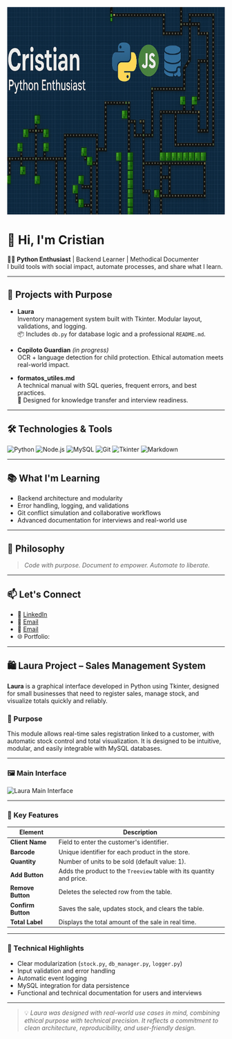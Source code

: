 <img src="https://github.com/VelazquezCH/VelazquezCH/blob/main/banner.png" alt="Cristian - Python Enthusiast" style="width:100%; height:480px;" />

# 👋 Hi, I'm Cristian

👨‍💻 **Python Enthusiast** | Backend Learner | Methodical Documenter  
I build tools with social impact, automate processes, and share what I learn.

---

## 🚀 Projects with Purpose

- **Laura**  
  Inventory management system built with Tkinter. Modular layout, validations, and logging.  
  📦 Includes `db.py` for database logic and a professional `README.md`.

- **Copiloto Guardian** *(in progress)*  
  OCR + language detection for child protection. Ethical automation meets real-world impact.

- **formatos_utiles.md**  
  A technical manual with SQL queries, frequent errors, and best practices.  
  🧠 Designed for knowledge transfer and interview readiness.

---

## 🛠️ Technologies & Tools

![Python](https://img.shields.io/badge/-Python-3776AB?logo=python&logoColor=white)
![Node.js](https://img.shields.io/badge/-Node.js-339933?logo=node.js&logoColor=white)
![MySQL](https://img.shields.io/badge/-MySQL-4479A1?logo=mysql&logoColor=white)
![Git](https://img.shields.io/badge/-Git-F05032?logo=git&logoColor=white)
![Tkinter](https://img.shields.io/badge/-Tkinter-FFCA28?logo=python&logoColor=black)
![Markdown](https://img.shields.io/badge/-Markdown-000000?logo=markdown&logoColor=white)

---

## 📚 What I'm Learning

- Backend architecture and modularity  
- Error handling, logging, and validations  
- Git conflict simulation and collaborative workflows  
- Advanced documentation for interviews and real-world use

---

## 🧭 Philosophy

> *Code with purpose. Document to empower. Automate to liberate.*

---

## 📫 Let's Connect

- 💼 [LinkedIn](https://www.linkedin.com/in/cristian-hernán-velazquez-30243a261)
- 📧 [Email](mailto:velazquezcristianhernan24@gmail.com)
- 📧 [Email](mailto:cv003850@gmail.com)
- 🌐 Portfolio: 

---



## 🛍️ Laura Project – Sales Management System

**Laura** is a graphical interface developed in Python using Tkinter, designed for small businesses that need to register sales, manage stock, and visualize totals quickly and reliably.

### 🎯 Purpose
This module allows real-time sales registration linked to a customer, with automatic stock control and total visualization. It is designed to be intuitive, modular, and easily integrable with MySQL databases.

---

### 🖼️ Main Interface

<img src="https://github.com/cristianvelazquez/cristianvelazquez/blob/main/capturas/laura_principal.png" alt="Laura Main Interface" style="height:480px; object-fit:cover;" />

---

### 🧩 Key Features

| Element            | Description                                                                 |
|--------------------|-----------------------------------------------------------------------------|
| **Client Name**     | Field to enter the customer's identifier.                                   |
| **Barcode**         | Unique identifier for each product in the store.                            |
| **Quantity**        | Number of units to be sold (default value: 1).                              |
| **Add Button**      | Adds the product to the `Treeview` table with its quantity and price.       |
| **Remove Button**   | Deletes the selected row from the table.                                    |
| **Confirm Button**  | Saves the sale, updates stock, and clears the table.                        |
| **Total Label**     | Displays the total amount of the sale in real time.                         |

---

### 🧠 Technical Highlights

- Clear modularization (`stock.py`, `db_manager.py`, `logger.py`)
- Input validation and error handling
- Automatic event logging
- MySQL integration for data persistence
- Functional and technical documentation for users and interviews

---

> 💡 *Laura was designed with real-world use cases in mind, combining ethical purpose with technical precision. It reflects a commitment to clean architecture, reproducibility, and user-friendly design.*
